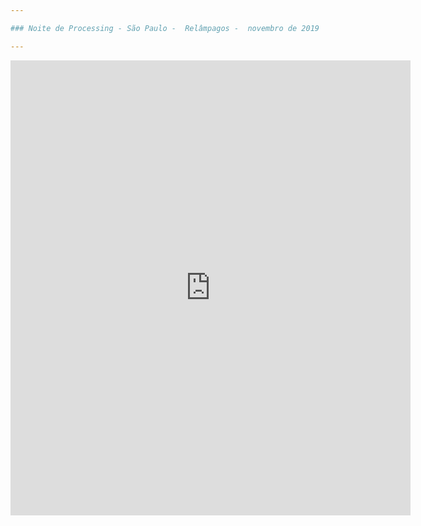 ```yaml
---

### Noite de Processing - São Paulo -  Relâmpagos -  novembro de 2019

---
```


<iframe src="https://docs.google.com/forms/d/e/1FAIpQLSd9CsFCKJG61MVt8p9MwwkuX53jhYKKlRtepbd_dOLldqkYYQ/viewform?embedded=true" width="640" height="728" frameborder="0" marginheight="0" marginwidth="0">Loading…</iframe>
